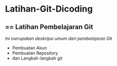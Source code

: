# Latihan-Git-Dicoding
==
Latihan Pembelajaran Git
--
*Ini merupakan deskripsi umum dari pembelajaran Git*
- Pembuatan Akun
- Pembuatan Repository
- dan Langkah-langkah git

